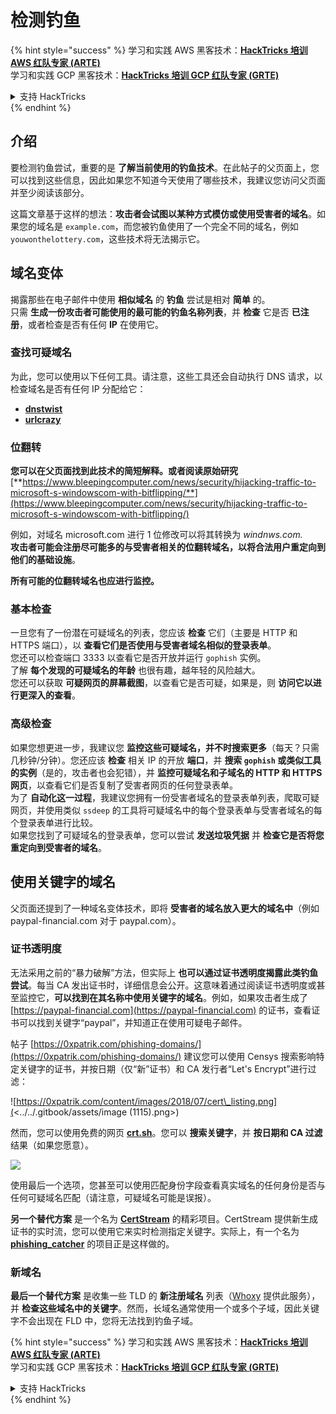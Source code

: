 # 检测钓鱼

{% hint style="success" %}
学习和实践 AWS 黑客技术：<img src="/.gitbook/assets/arte.png" alt="" data-size="line">[**HackTricks 培训 AWS 红队专家 (ARTE)**](https://training.hacktricks.xyz/courses/arte)<img src="/.gitbook/assets/arte.png" alt="" data-size="line">\
学习和实践 GCP 黑客技术：<img src="/.gitbook/assets/grte.png" alt="" data-size="line">[**HackTricks 培训 GCP 红队专家 (GRTE)**<img src="/.gitbook/assets/grte.png" alt="" data-size="line">](https://training.hacktricks.xyz/courses/grte)

<details>

<summary>支持 HackTricks</summary>

* 查看 [**订阅计划**](https://github.com/sponsors/carlospolop)!
* **加入** 💬 [**Discord 群组**](https://discord.gg/hRep4RUj7f) 或 [**Telegram 群组**](https://t.me/peass) 或 **关注** 我们的 **Twitter** 🐦 [**@hacktricks\_live**](https://twitter.com/hacktricks\_live)**.**
* **通过向** [**HackTricks**](https://github.com/carlospolop/hacktricks) 和 [**HackTricks Cloud**](https://github.com/carlospolop/hacktricks-cloud) GitHub 仓库提交 PR 来分享黑客技巧。

</details>
{% endhint %}

## 介绍

要检测钓鱼尝试，重要的是 **了解当前使用的钓鱼技术**。在此帖子的父页面上，您可以找到这些信息，因此如果您不知道今天使用了哪些技术，我建议您访问父页面并至少阅读该部分。

这篇文章基于这样的想法：**攻击者会试图以某种方式模仿或使用受害者的域名**。如果您的域名是 `example.com`，而您被钓鱼使用了一个完全不同的域名，例如 `youwonthelottery.com`，这些技术将无法揭示它。

## 域名变体

揭露那些在电子邮件中使用 **相似域名** 的 **钓鱼** 尝试是相对 **简单** 的。\
只需 **生成一份攻击者可能使用的最可能的钓鱼名称列表**，并 **检查** 它是否 **已注册**，或者检查是否有任何 **IP** 在使用它。

### 查找可疑域名

为此，您可以使用以下任何工具。请注意，这些工具还会自动执行 DNS 请求，以检查域名是否有任何 IP 分配给它：

* [**dnstwist**](https://github.com/elceef/dnstwist)
* [**urlcrazy**](https://github.com/urbanadventurer/urlcrazy)

### 位翻转

**您可以在父页面找到此技术的简短解释。或者阅读原始研究** [**https://www.bleepingcomputer.com/news/security/hijacking-traffic-to-microsoft-s-windowscom-with-bitflipping/**](https://www.bleepingcomputer.com/news/security/hijacking-traffic-to-microsoft-s-windowscom-with-bitflipping/)

例如，对域名 microsoft.com 进行 1 位修改可以将其转换为 _windnws.com._\
**攻击者可能会注册尽可能多的与受害者相关的位翻转域名，以将合法用户重定向到他们的基础设施**。

**所有可能的位翻转域名也应进行监控。**

### 基本检查

一旦您有了一份潜在可疑域名的列表，您应该 **检查** 它们（主要是 HTTP 和 HTTPS 端口），以 **查看它们是否使用与受害者域名相似的登录表单**。\
您还可以检查端口 3333 以查看它是否开放并运行 `gophish` 实例。\
了解 **每个发现的可疑域名的年龄** 也很有趣，越年轻的风险越大。\
您还可以获取 **可疑网页的屏幕截图**，以查看它是否可疑，如果是，则 **访问它以进行更深入的查看**。

### 高级检查

如果您想更进一步，我建议您 **监控这些可疑域名，并不时搜索更多**（每天？只需几秒钟/分钟）。您还应该 **检查** 相关 IP 的开放 **端口**，并 **搜索 `gophish` 或类似工具的实例**（是的，攻击者也会犯错），并 **监控可疑域名和子域名的 HTTP 和 HTTPS 网页**，以查看它们是否复制了受害者网页的任何登录表单。\
为了 **自动化这一过程**，我建议您拥有一份受害者域名的登录表单列表，爬取可疑网页，并使用类似 `ssdeep` 的工具将可疑域名中的每个登录表单与受害者域名的每个登录表单进行比较。\
如果您找到了可疑域名的登录表单，您可以尝试 **发送垃圾凭据** 并 **检查它是否将您重定向到受害者的域名**。

## 使用关键字的域名

父页面还提到了一种域名变体技术，即将 **受害者的域名放入更大的域名中**（例如 paypal-financial.com 对于 paypal.com）。

### 证书透明度

无法采用之前的“暴力破解”方法，但实际上 **也可以通过证书透明度揭露此类钓鱼尝试**。每当 CA 发出证书时，详细信息会公开。这意味着通过阅读证书透明度或甚至监控它，**可以找到在其名称中使用关键字的域名**。例如，如果攻击者生成了 [https://paypal-financial.com](https://paypal-financial.com) 的证书，查看证书可以找到关键字“paypal”，并知道正在使用可疑电子邮件。

帖子 [https://0xpatrik.com/phishing-domains/](https://0xpatrik.com/phishing-domains/) 建议您可以使用 Censys 搜索影响特定关键字的证书，并按日期（仅“新”证书）和 CA 发行者“Let's Encrypt”进行过滤：

![https://0xpatrik.com/content/images/2018/07/cert\_listing.png](<../../.gitbook/assets/image (1115).png>)

然而，您可以使用免费的网页 [**crt.sh**](https://crt.sh)。您可以 **搜索关键字**，并 **按日期和 CA 过滤** 结果（如果您愿意）。

![](<../../.gitbook/assets/image (519).png>)

使用最后一个选项，您甚至可以使用匹配身份字段查看真实域名的任何身份是否与任何可疑域名匹配（请注意，可疑域名可能是误报）。

**另一个替代方案** 是一个名为 [**CertStream**](https://medium.com/cali-dog-security/introducing-certstream-3fc13bb98067) 的精彩项目。CertStream 提供新生成证书的实时流，您可以使用它来实时检测指定关键字。实际上，有一个名为 [**phishing\_catcher**](https://github.com/x0rz/phishing\_catcher) 的项目正是这样做的。

### **新域名**

**最后一个替代方案** 是收集一些 TLD 的 **新注册域名** 列表（[Whoxy](https://www.whoxy.com/newly-registered-domains/) 提供此服务），并 **检查这些域名中的关键字**。然而，长域名通常使用一个或多个子域，因此关键字不会出现在 FLD 中，您将无法找到钓鱼子域。

{% hint style="success" %}
学习和实践 AWS 黑客技术：<img src="/.gitbook/assets/arte.png" alt="" data-size="line">[**HackTricks 培训 AWS 红队专家 (ARTE)**](https://training.hacktricks.xyz/courses/arte)<img src="/.gitbook/assets/arte.png" alt="" data-size="line">\
学习和实践 GCP 黑客技术：<img src="/.gitbook/assets/grte.png" alt="" data-size="line">[**HackTricks 培训 GCP 红队专家 (GRTE)**<img src="/.gitbook/assets/grte.png" alt="" data-size="line">](https://training.hacktricks.xyz/courses/grte)

<details>

<summary>支持 HackTricks</summary>

* 查看 [**订阅计划**](https://github.com/sponsors/carlospolop)!
* **加入** 💬 [**Discord 群组**](https://discord.gg/hRep4RUj7f) 或 [**Telegram 群组**](https://t.me/peass) 或 **关注** 我们的 **Twitter** 🐦 [**@hacktricks\_live**](https://twitter.com/hacktricks\_live)**.**
* **通过向** [**HackTricks**](https://github.com/carlospolop/hacktricks) 和 [**HackTricks Cloud**](https://github.com/carlospolop/hacktricks-cloud) GitHub 仓库提交 PR 来分享黑客技巧。

</details>
{% endhint %}
